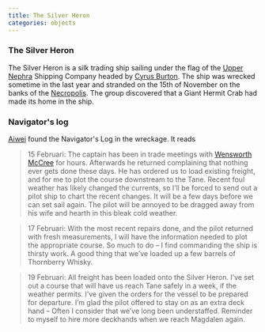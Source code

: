 ```yaml
---
title: The Silver Heron
categories: objects
---
```


### The Silver Heron

The Silver Heron is a silk trading ship sailing under the flag of the [Upper Nephra](UpperNephra) Shipping Company headed by [Cyrus Burton](CyrusBurton). The ship was wrecked sometime in the last year and stranded on the 15th of November on the banks of the [Necropolis](Necropolis). The group discovered that a Giant Hermit Crab had made its home in the ship.

### Navigator's log

[Aiwei](AiweiLuTen) found the Navigator's Log in the wreckage. It reads 

> 15 Februari: The captain has been in trade meetings with [Wensworth McCree](WensworthMcCree) for hours. Afterwards he returned complaining that nothing ever gets done these days. He has ordered us to load existing freight, and for me to plot the course downstream to the Tane. Recent foul weather has likely changed the currents, so I’ll be forced to send out a pilot ship to chart the recent changes. It will be a few days before we can set sail again. The pilot will be annoyed to be dragged away from his wife and hearth in this bleak cold weather.

> 17 Februari: With the most recent repairs done, and the pilot returned with fresh measurements, I will have the information needed to plot the appropriate course. So much to do – I find commanding the ship is thirsty work. A good thing that we’ve loaded up a few barrels of Thornberry Whisky.

> 19 Februari: All freight has been loaded onto the Silver Heron. I’ve set out a course that will have us reach Tane safely in a week, if the weather permits. I’ve given the orders for the vessel to be prepared for departure. I’m glad the pilot offered to stay on as an extra deck hand – Often I consider that we’ve long been understaffed. Reminder to myself to hire more deckhands when we reach Magdalen again.
